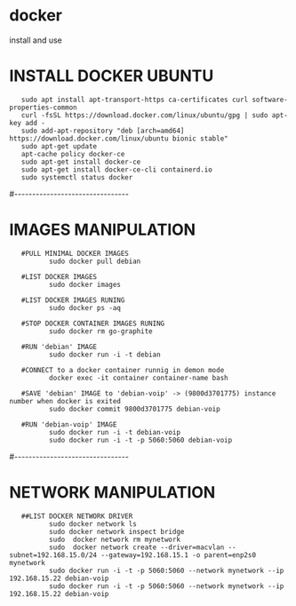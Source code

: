 # docker
install and use

# INSTALL DOCKER UBUNTU
       sudo apt install apt-transport-https ca-certificates curl software-properties-common
       curl -fsSL https://download.docker.com/linux/ubuntu/gpg | sudo apt-key add -
       sudo add-apt-repository "deb [arch=amd64] https://download.docker.com/linux/ubuntu bionic stable"
       sudo apt-get update
       apt-cache policy docker-ce
       sudo apt-get install docker-ce
       sudo apt-get install docker-ce-cli containerd.io
       sudo systemctl status docker
#--------------------------------

# IMAGES MANIPULATION

       #PULL MINIMAL DOCKER IMAGES      
              sudo docker pull debian

       #LIST DOCKER IMAGES      
              sudo docker images
              
       #LIST DOCKER IMAGES RUNING
              sudo docker ps -aq
       
       #STOP DOCKER CONTAINER IMAGES RUNING
              sudo docker rm go-graphite
       
       #RUN 'debian' IMAGE
              sudo docker run -i -t debian
              
       #CONNECT to a docker container runnig in demon mode
              docker exec -it container container-name bash
       
       #SAVE 'debian' IMAGE to 'debian-voip' -> (9800d3701775) instance number when docker is exited
              sudo docker commit 9800d3701775 debian-voip
 
       #RUN 'debian-voip' IMAGE
              sudo docker run -i -t debian-voip
              sudo docker run -i -t -p 5060:5060 debian-voip


       

#--------------------------------

# NETWORK MANIPULATION

       ##LIST DOCKER NETWORK DRIVER
              sudo docker network ls
              sudo docker network inspect bridge
              sudo  docker network rm mynetwork
              sudo  docker network create --driver=macvlan --subnet=192.168.15.0/24 --gateway=192.168.15.1 -o parent=enp2s0 mynetwork
              sudo docker run -i -t -p 5060:5060 --network mynetwork --ip 192.168.15.22 debian-voip
              sudo docker run -i -t -p 5060:5060 --network mynetwork --ip 192.168.15.22 debian-voip

